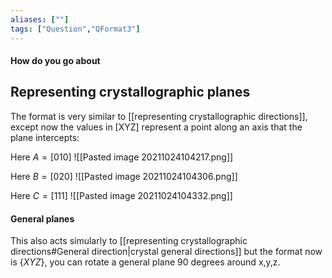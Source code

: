 ```yaml
---
aliases: [""]
tags: ["Question","QFormat3"]
---
```


#### How do you go about
## Representing crystallographic planes
The format is very similar to [[representing crystallographic directions]], except now the values in [XYZ] represent a point along an axis that the plane intercepts:

Here $A=[010]$
![[Pasted image 20211024104217.png]]

Here $B=[020]$
![[Pasted image 20211024104306.png]]

Here $C=[111]$
![[Pasted image 20211024104332.png]]

#### General planes

This also acts simularly to [[representing crystallographic directions#General direction|crystal general directions]] but the format now is $\{XYZ\}$, you can rotate a general plane 90 degrees around x,y,z.

